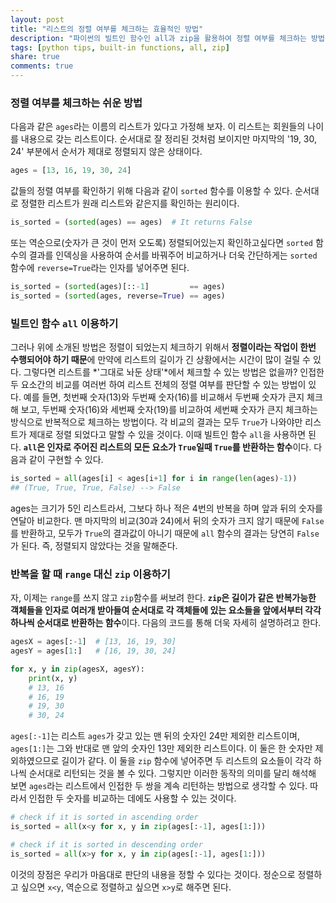 ```yaml
---
layout: post
title: "리스트의 정렬 여부를 체크하는 효율적인 방법"
description: "파이썬의 빌트인 함수인 all과 zip을 활용하여 정렬 여부를 체크하는 방법을 알아봅니다."
tags: [python tips, built-in functions, all, zip]
share: true
comments: true
---
```


### 정렬 여부를 체크하는 쉬운 방법

다음과 같은 `ages`라는 이름의 리스트가 있다고 가정해 보자. 이 리스트는 회원들의 나이를 내용으로 갖는 리스트이다. 순서대로 잘 정리된 것처럼 보이지만 마지막의 '19, 30, 24' 부분에서 순서가 제대로 정렬되지 않은 상태이다.

```python
ages = [13, 16, 19, 30, 24]
```

값들의 정렬 여부를 확인하기 위해 다음과 같이 `sorted` 함수를 이용할 수 있다. 순서대로 정렬한 리스트가 원래 리스트와 같은지를 확인하는 원리이다.

```python
is_sorted = (sorted(ages) == ages)  # It returns False
```

또는 역순으로(숫자가 큰 것이 먼저 오도록) 정렬되어있는지 확인하고싶다면 `sorted` 함수의 결과를 인덱싱을 사용하여 순서를 바꿔주어 비교하거나 더욱 간단하게는 `sorted` 함수에 `reverse=True`라는 인자를 넣어주면 된다.

```python
is_sorted = (sorted(ages)[::-1]         == ages)
is_sorted = (sorted(ages, reverse=True) == ages)
```


### 빌트인 함수 `all` 이용하기

그러나 위에 소개된 방법은 정렬이 되었는지 체크하기 위해서 **정렬이라는 작업이 한번 수행되어야 하기 때문**에 만약에 리스트의 길이가 긴 상황에서는 시간이 많이 걸릴 수 있다. 그렇다면 리스트를 *'그대로 놔둔 상태'*에서 체크할 수 있는 방법은 없을까? 인접한 두 요소간의 비교를 여러번 하여 리스트 전체의 정렬 여부를 판단할 수 있는 방법이 있다. 예를 들면, 첫번째 숫자(13)와 두번째 숫자(16)를 비교해서 두번째 숫자가 큰지 체크해 보고, 두번째 숫자(16)와 세번째 숫자(19)를 비교하여 세번째 숫자가 큰지 체크하는 방식으로 반복적으로 체크하는 방법이다. 각 비교의 결과는 모두 `True`가 나와야만 리스트가 제대로 정렬 되었다고 말할 수 있을 것이다. 이때 빌트인 함수 `all`을 사용하면 된다. **`all`은 인자로 주어진 리스트의 모든 요소가 `True`일때 `True`를 반환하는 함수**이다. 다음과 같이 구현할 수 있다.

```python
is_sorted = all(ages[i] < ages[i+1] for i in range(len(ages)-1))
## (True, True, True, False) --> False
```

ages는 크기가 5인 리스트라서, 그보다 하나 적은 4번의 반복을 하며 앞과 뒤의 숫자를 연달아 비교한다. 맨 마지막의 비교(30과 24)에서 뒤의 숫자가 크지 않기 때문에 `False`를 반환하고, 모두가 `True`의 결과값이 아니기 때문에 `all` 함수의 결과는 당연히 `False`가 된다. 즉, 정렬되지 않았다는 것을 말해준다.


### 반복을 할 때 `range` 대신 `zip` 이용하기

자, 이제는 `range`를 쓰지 않고 `zip`함수를 써보려 한다. **`zip`은 길이가 같은 반복가능한 객체들을 인자로 여러개 받아들여 순서대로 각 객체들에 있는 요소들을 앞에서부터 각각 하나씩 순서대로 반환하는 함수**이다. 다음의 코드를 통해 더욱 자세히 설명하려고 한다.

```python
agesX = ages[:-1]  # [13, 16, 19, 30]
agesY = ages[1:]   # [16, 19, 30, 24]

for x, y in zip(agesX, agesY):
    print(x, y)
    # 13, 16
    # 16, 19
    # 19, 30
    # 30, 24
```

`ages[:-1]`는 리스트 `ages`가 갖고 있는 맨 뒤의 숫자인 24만 제외한 리스트이며, `ages[1:]`는 그와 반대로 맨 앞의 숫자인 13만 제외한 리스트이다. 이 둘은 한 숫자만 제외하였으므로 길이가 같다. 이 둘을 `zip` 함수에 넣어주면 두 리스트의 요소들이 각각 하나씩 순서대로 리턴되는 것을 볼 수 있다. 그렇지만 이러한 동작의 의미를 달리 해석해 보면 `ages`라는 리스트에서 인접한 두 쌍을 계속 리턴하는 방법으로 생각할 수 있다. 따라서 인접한 두 숫자를 비교하는 데에도 사용할 수 있는 것이다.

```python
# check if it is sorted in ascending order
is_sorted = all(x<y for x, y in zip(ages[:-1], ages[1:]))

# check if it is sorted in descending order
is_sorted = all(x>y for x, y in zip(ages[:-1], ages[1:]))
```

이것의 장점은 우리가 마음대로 판단의 내용을 정할 수 있다는 것이다. 정순으로 정렬하고 싶으면 `x<y`, 역순으로 정렬하고 싶으면 `x>y`로 해주면 된다.